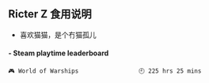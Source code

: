 ## Ricter Z 食用说明
- 喜欢猫猫，是个冇猫孤儿

<!-- steam-box start -->
#### - Steam playtime leaderboard
```text
🎮 World of Warships                 🕘 225 hrs 25 mins
```
<!-- Powered by https://github.com/YouEclipse/steam-box . -->
<!-- steam-box end -->
